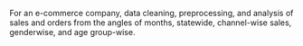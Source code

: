 For an e-commerce company, data cleaning,
preprocessing, and analysis of sales and orders from the
angles of months, statewide, channel-wise sales, genderwise, and age group-wise.
